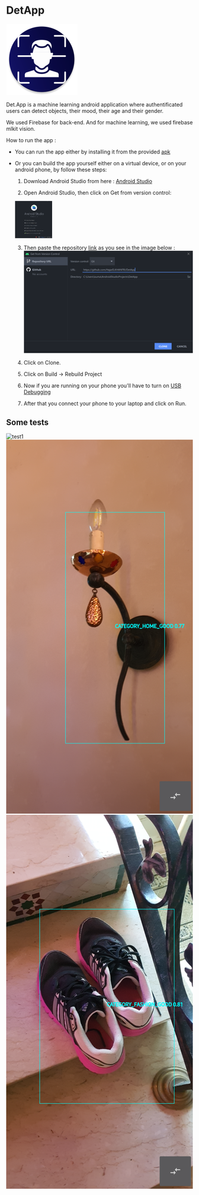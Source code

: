 # DetApp
![Det.App](https://github.com/HajarELKHANFRI/DetApp/raw/master/pics/ic_launcher_round.png)

Det.App is a machine learning android application where authentificated users can detect objects, their mood, their age and their gender.

We used Firebase for back-end. And for machine learning, we used firebase mlkit vision.

How to run the app : 

* You can run the app either by installing it from the provided [apk](https://github.com/HajarELKHANFRI/DetApp/releases)

* Or you can build the app yourself either on a virtual device, or on your android phone, by follow these steps:
 
    1. Download Android Studio from here : [Android Studio](https://developer.android.com/studio)

    2. Open Android Studio, then click on Get from version control:
    <img src='https://github.com/HajarELKHANFRI/DetApp/raw/master/pics/tuto1.png' height=100 width=100>

    3. Then paste the repository [link](https://github.com/HajarELKHANFRI/DetApp) as you see in the image below :
    ![tuto2](https://github.com/HajarELKHANFRI/DetApp/raw/master/pics/tuto2.png)

    4. Click on Clone.
    
    5. Click on Build -> Rebuild Project 

    6. Now if you are running on your phone you'll have to turn on [USB Debugging](https://developer.android.com/studio/debug/dev-options)

    7. After that you connect your phone to your laptop and click on Run.

## Some tests
![test1](https://github.com/HajarELKHANFRI/DetApp/raw/master/pics/test1.png)
![test2](https://github.com/HajarELKHANFRI/DetApp/raw/master/pics/test2.png)
![test3](https://github.com/HajarELKHANFRI/DetApp/raw/master/pics/test3.png)

